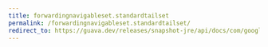 ```yaml
---
title: forwardingnavigableset.standardtailset
permalink: /forwardingnavigableset.standardtailset/
redirect_to: https://guava.dev/releases/snapshot-jre/api/docs/com/google/common/collect/ForwardingNavigableSet.html#standardTailSet-E-
---
```

